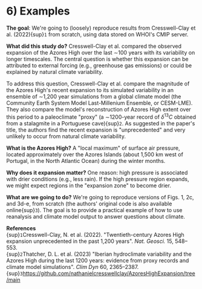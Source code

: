 # 6) Examples 

__The goal__:  We're going to (loosely) reproduce results from Cresswell-Clay et al. (2022){sup}`1` from scratch, using data stored on WHOI's CMIP server. 

__What did this study do?__  Cresswell-Clay et al. compared the observed expansion of the Azores High over the last $\sim$100 years with its variability on longer timescales. The central question is whether this expansion can be attributed to external forcing (e.g., greenhouse gas emissions) or could be explained by natural climate variability.

To address this question, Cresswell-Clay et al. compare the magnitude of the Azores High's recent expansion to its simulated variability in an ensemble of $\sim$1,200 year simulations from a global climate model (the Community Earth System Model Last-Millenium Ensemble, or CESM-LME). They also compare the model's reconstruction of Azores High extent over this period to a paleoclimate "proxy" (a $\sim$1200-year record of $\delta^{13}C$ obtained from a stalagmite in a Portuguese cave){sup}`2`. As suggested in the paper's title, the authors find the recent expansion is "unprecedented" and very unlikely to occur from natural climate variability.

__What is the Azores High?__ A "local maximum" of surface air pressure, located approximately over the Azores Islands (about 1,500 km west of Portugal, in the North Atlantic Ocean) during the winter months. 

__Why does it expansion matter?__ One reason: high pressure is associated with drier conditions (e.g., less rain). If the high pressure region expands, we might expect regions in the "expansion zone" to become drier.

__What are we going to do?__ We're going to reproduce versions of Figs. 1, 2c, and 3d-e, from scratch (the authors' original code is also available online{sup}`3`). The goal is to provide a practical example of how to use reanalysis and climate model output to answer questions about climate. 

__References__  
{sup}`1`Cresswell-Clay, N. et al. (2022). "Twentieth-century Azores High expansion unprecedented in the past 1,200 years". *Nat. Geosci.* 15, 548–553.   
{sup}`2`Thatcher, D. L. et al. (2023) "Iberian hydroclimate variability and the Azores High during the last 1200 years: evidence from proxy records and climate model simulations". *Clim Dyn* 60, 2365–2387.  
{sup}`3`https://github.com/nathanielcresswellclay/AzoresHighExpansion/tree/main


```{tableofcontents}
```
